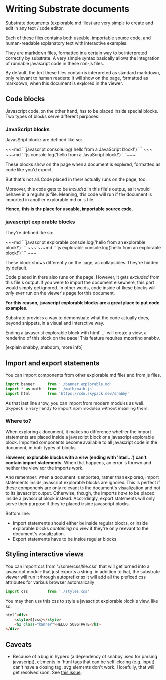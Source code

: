 # Writing Substrate documents

Substrate documents (explorable.md files) are very simple to create and edit in any text / code editor.

Each of these files contains both useable, importable source code, and human-readable explanatory text with interactive examples.

They are [markdown]("https://www.markdownguide.org/") files, formatted in a certain way to be interpreted correctly by substrate. A very simple syntax basically allows the integration of runnable javascript code in these non-js files.

By default, the text these files contain is interpreted as standard markdown, only relevant to human readers: It will show on the page, formatted as markdown, when this document is explored in the viewer.

## Code blocks

Javascript code, on the other hand, has to be placed inside special blocks. Two types of blocks serve different purposes:

### JavaScript blocks

JavasSript blocks are defined like so:

<code-group>
<code-block title="LONG" active>
~~~md
```javascript
console.log('hello from a JavaScript block!')
```
~~~
</code-block>

<code-block title="SHORT">
~~~md
```js
console.log('hello from a JavaScript block!')
```
~~~
</code-block>
</code-group>

These blocks show on the page when a document is explored, formatted as code like you'd expect.

But that's not all. Code placed in there actually runs on the page, too.

Moreover, this code gets to be _included_ in this file's output, as it would behave in a regular js file. Meaning, this code will run if the document is imported in another explorable.md or js file.

__Hence, this is the place for useable, importable source code.__

### javascript explorable blocks

They're defined like so:

<code-group>
<code-block title="LONG" active>
~~~md
```javascript explorable
console.log('hello from an explorable block!')
```
~~~
</code-block>

<code-block title="SHORT">
~~~md
```js explorable
console.log('hello from an explorable block!')
```
~~~
</code-block>
</code-group>

These block shows differently on the page, as collapsibles. They're hidden by default.

Code placed in there also runs on the page. However, it gets _excluded_ from this file's output. If you were to import the document elsewhere, this part would simply get ignored. In other words, code inside of these blocks will _only ever_ run on the viewer's page for this document.

__For this reason, javascript explorable blocks are a great place to put code examples.__

Substrate provides a way to demonstrate what the code actually does, beyond snippets, in a visual and interactive way.

Ending a javascript explorable block with html\`...\` will create a view, a rendering of this block on the page! This feature requires importing [snabby](https://www.skypack.dev/view/snabby).

[explain snabby, snabdom, more info]

## Import and export statements

You can import components from other explorable.md files and from js files.

```js
import banner      from './banner.explorable.md'
import * as math   from './math/math.js'
import html        from 'https://cdn.skypack.dev/snabby'
```

As that last line show, you can import from modern modules as well. Skypack is very handy to import npm modules without installing them.

### Where to?

When exploring a document, it makes no difference whether the import statements are placed inside a javascript block or a javascript explorable block. Imported components become available to all javascript code in the document, in both types of blocks.

**However, explorable blocks with a view (ending with \'html...\') can't contain import statements.** When that happens, an error is thrown and neither the view nor the imports work.

And remember: when a document is imported, rather than explored, import statements inside javascript explorable blocks are ignored. This is perfect if these components are only relevant to the document's visualization and not to its javascript output. Otherwise, though, the imports _have_ to be placed inside a javascript block instead. Accordingly, export statements will only serve their purpose if they're placed inside javascript blocks.

Bottom line:
* Import statements should either be inside regular blocks, or inside explorable blocks _containing no view_ if they're only relevant to the document's visualization.
* Export statements have to be inside regular blocks.

## Styling interactive views

You can import css from './some/css/file.css' that will get turned into a javascript module that just exports a string. in addition to that, the substrate viewer will run it through autoprefixr so it will add all the prefixed css attributes for various browser automatically

```js
import css         from './styles.css'
```

You may then use this css to style a javascript explorable block's view, like so:

```html
html`<div>
    <style>${css}</style>
    <h1 class="banner">HELLO SUBSTRATE</h1>
</div>`
```

## Caveats

* Because of a bug in hyperx (a dependency of snabby used for parsing javascript), elements in `html tags that can be self-closing (e.g. input) can't have a closing tag. svg elements don't work. Hopefully, that will get resolved soon. See [this issue](https://github.com/choojs/hyperx/issues/41).